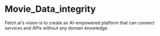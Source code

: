 # Movie_Data_integrity
Fetch.ai's vision is to create an AI-empowered platform that can connect services and APIs without any domain knowledge. 

